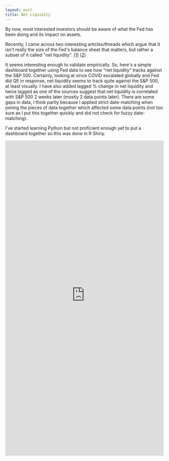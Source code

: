```yaml
---
layout: post
title: Net Liquidity
---
```


By now, most interested investors should be aware of what the Fed has been doing and its impact on assets. 

Recently, I came across two interesting articles/threads which argue that it isn't really the size of the Fed's balance sheet that matters, but rather a subset of it called "net liquidity". [(1)](https://twitter.com/maxjanderson/status/1546472693234470912) [(2)](https://thelastbearstanding.substack.com/p/draining-the-repo)

It seems interesting enough to validate empirically. So, here's a simple dashboard together using Fed data to see how "net liquidity" tracks against the S&P 500. Certainly, looking at since COVID escalated globally and Fed did QE in response, net liquidity seems to track quite against the S&P 500, at least visually. I have also added lagged % change in net liquidity and twice lagged as one of the sources suggest that net liquidity is correlated with S&P 500 2 weeks later (mostly 2 data points later). There are some gaps in data, I think partly because I applied strict date-matching when joining the pieces of data together which affected some data points (not too sure as I put this together quickly and did not check for fuzzy date-matching).

I've started learning Python but not proficient enough yet to put a dashboard together so this was done in R Shiny.

<iframe height="1000" width="100%" frameborder="no" src="https://clementweegk.shinyapps.io/net_liquidity/"> </iframe>






